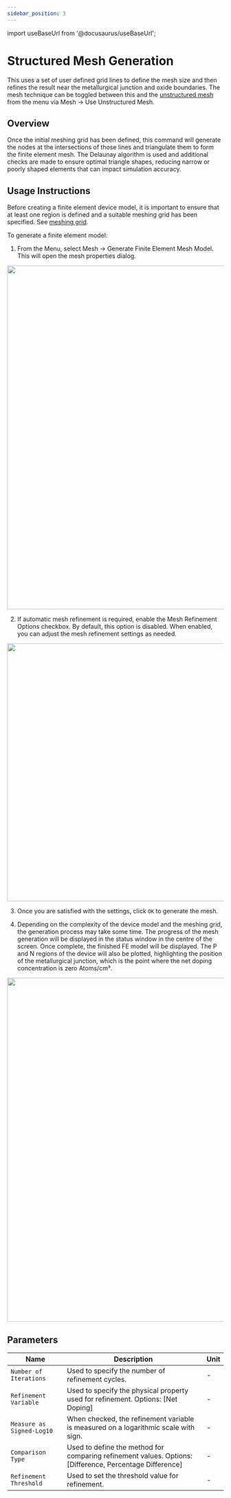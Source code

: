 ```yaml
---
sidebar_position: 3
---
```


import useBaseUrl from '@docusaurus/useBaseUrl';

# Structured Mesh Generation
This uses a set of user defined grid lines to define the mesh size and then refines the result near the metallurgical junction and oxide boundaries.
The mesh technique can be toggled between this and the [unstructured mesh](/device-editor/finite-element-mesh/triangular-mesh-generation) from the menu via Mesh -> Use Unstructured Mesh.

## Overview
Once the initial meshing grid has been defined, this command will generate the nodes at the intersections of those lines and triangulate them to form the finite element mesh. The Delaunay algorithm is used and additional checks are made to ensure optimal triangle shapes, reducing narrow or poorly shaped elements that can impact simulation accuracy.

## Usage Instructions
Before creating a finite element device model, it is important to ensure that at least one region is defined and a suitable meshing grid has been specified.
See [meshing grid](/device-editor/finite-element-mesh/meshing-grid).

To generate a finite element model:
1. From the Menu, select Mesh -> Generate Finite Element Mesh Model. This will open the mesh properties dialog.

<p align="center">
  <img src={useBaseUrl('img/device-editor/finite-element-mesh/mesh-generation/01.png')} width="800"/>
</p>

2. If automatic mesh refinement is required, enable the Mesh Refinement Options checkbox. By default, this option is disabled. When enabled, you can adjust the mesh refinement settings as needed.

<p align="center">
  <img src={useBaseUrl('img/device-editor/finite-element-mesh/mesh-generation/02.png')} width="600"/>
</p>

3. Once you are satisfied with the settings, click `OK` to generate the mesh.

4. Depending on the complexity of the device model and the meshing grid, the generation process may take some time. The progress of the mesh generation will be displayed in the status window in the centre of the screen. Once complete, the finished FE model will be displayed. The P and N regions of the device will also be plotted, highlighting the position of the metallurgical junction, which is the point where the net doping concentration is zero Atoms/cm³.

<p align="center">
  <img src={useBaseUrl('img/device-editor/finite-element-mesh/mesh-generation/03.png')} width="800"/>
</p>

## Parameters

<div class="properties-table">

| Name                      | Description                                                                                             | Unit |
|---------------------------|---------------------------------------------------------------------------------------------------------|------|
| `Number of Iterations`    | Used to specify the number of refinement cycles.                                                        | -    |
| `Refinement Variable`     | Used to specify the physical property used for refinement. Options: [Net Doping]                        | -    |
| `Measure as Signed-Log10` | When checked, the refinement variable is measured on a logarithmic scale with sign.                     | -    |
| `Comparison Type`         | Used to define the method for comparing refinement values. Options: [Difference, Percentage Difference] | -    |
| `Refinement Threshold`    | Used to set the threshold value for refinement.                                                         | -    |

</div>
